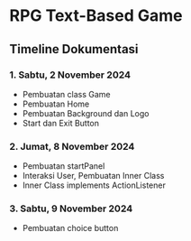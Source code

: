 # RPG Text-Based Game


## Timeline Dokumentasi

### 1. Sabtu, 2 November 2024

- Pembuatan class Game
- Pembuatan Home
- Pembuatan Background dan Logo
- Start dan Exit Button

### 2. Jumat, 8 November 2024

- Pembuatan startPanel
- Interaksi User, Pembuatan Inner Class
- Inner Class implements ActionListener

### 3. Sabtu, 9 November 2024

- Pembuatan choice button
